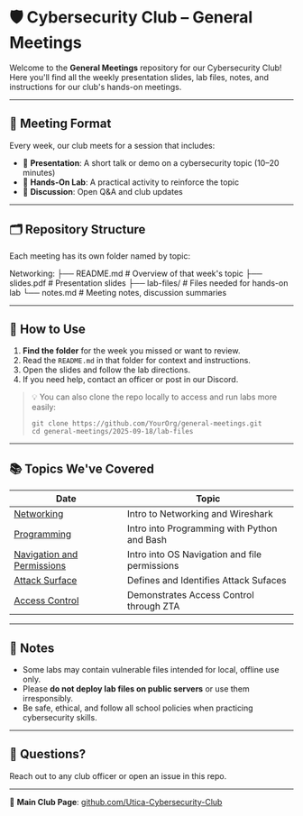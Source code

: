 # 🛡️ Cybersecurity Club – General Meetings

Welcome to the **General Meetings** repository for our Cybersecurity Club!  
Here you'll find all the weekly presentation slides, lab files, notes, and instructions for our club's hands-on meetings.

---

## 📅 Meeting Format

Every week, our club meets for a session that includes:

- 🎤 **Presentation**: A short talk or demo on a cybersecurity topic (10–20 minutes)
- 🧪 **Hands-On Lab**: A practical activity to reinforce the topic
- 💬 **Discussion**: Open Q&A and club updates

---

## 🗂️ Repository Structure

Each meeting has its own folder named by topic:

Networking:
├── README.md # Overview of that week's topic
├── slides.pdf # Presentation slides
├── lab-files/ # Files needed for hands-on lab
└── notes.md # Meeting notes, discussion summaries

---

## 🚀 How to Use

1. **Find the folder** for the week you missed or want to review.
2. Read the `README.md` in that folder for context and instructions.
3. Open the slides and follow the lab directions.
4. If you need help, contact an officer or post in our Discord.

> 💡 You can also clone the repo locally to access and run labs more easily:
> ```
> git clone https://github.com/YourOrg/general-meetings.git
> cd general-meetings/2025-09-18/lab-files
> ```

---

## 📚 Topics We've Covered

| Date | Topic |
|------|-------|
| [Networking](./Networking/) | Intro to Networking and Wireshark |
| [Programming](./Programming/) | Intro into Programming with Python and Bash |
| [Navigation and Permissions](./Navigation%20and%20Permissions/) | Intro into OS Navigation and file permissions |
| [Attack Surface](./Attack%20Surface/) | Defines and Identifies Attack Sufaces |
| [Access Control](./Access%20Control/) | Demonstrates Access Control through ZTA |

---

## 🔐 Notes

- Some labs may contain vulnerable files intended for local, offline use only.
- Please **do not deploy lab files on public servers** or use them irresponsibly.
- Be safe, ethical, and follow all school policies when practicing cybersecurity skills.

---

## 👥 Questions?

Reach out to any club officer or open an issue in this repo.

---

🔗 **Main Club Page**: [github.com/Utica-Cybersecurity-Club](https://github.com/Utica-Cybersecurity-Club)  